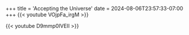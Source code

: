 +++
title = 'Accepting the Universe'
date = 2024-08-06T23:57:33-07:00
+++
{{< youtube VOjpFa_irgM >}}

{{< youtube D9mmp0lVEII >}}
